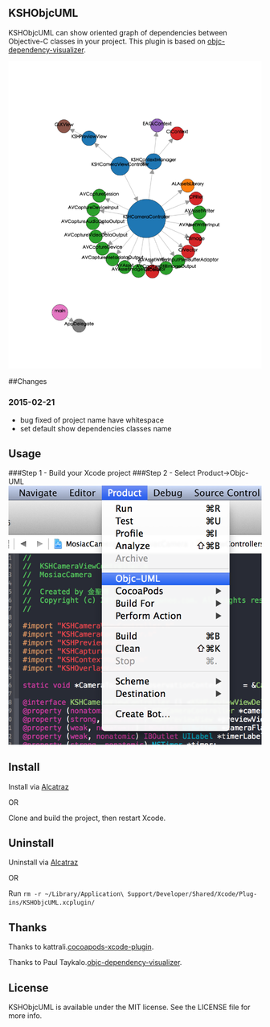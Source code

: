 ## KSHObjcUML
KSHObjcUML can show oriented graph of dependencies between Objective-C classes in your project.
This plugin is based on [objc-dependency-visualizer](https://github.com/PaulTaykalo/objc-dependency-visualizer).

![Example](KSHObjcUML.png)

##Changes
### 2015-02-21
 - bug fixed of project name have whitespace
 - set default show dependencies classes name 

## Usage
###Step 1 - Build your Xcode project
###Step 2 - Select Product->Objc-UML
![Screenshot](ScreenShot.png)

## Install
Install via [Alcatraz](http://alcatraz.io/)

OR

Clone and build the project, then restart Xcode.

## Uninstall
Uninstall via [Alcatraz](http://alcatraz.io/)

OR

Run `rm -r ~/Library/Application\ Support/Developer/Shared/Xcode/Plug-ins/KSHObjcUML.xcplugin/`

## Thanks
Thanks to kattrali.[cocoapods-xcode-plugin](https://github.com/kattrali/cocoapods-xcode-plugin).

Thanks to Paul Taykalo.[objc-dependency-visualizer](https://github.com/PaulTaykalo/objc-dependency-visualizer).

## License
KSHObjcUML is available under the MIT license. See the LICENSE file for more info.
